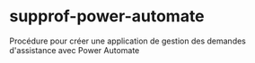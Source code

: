 # supprof-power-automate
 Procédure pour créer une application de gestion des demandes d'assistance avec Power Automate
